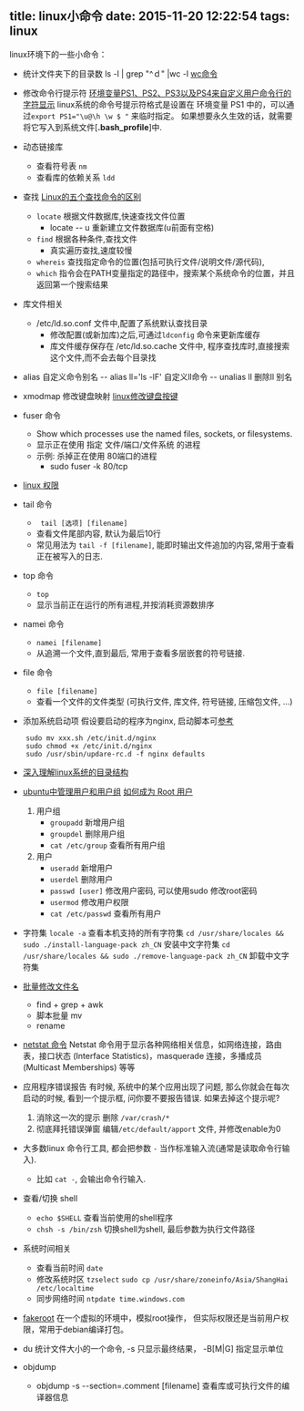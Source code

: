 title: linux小命令
date: 2015-11-20 12:22:54
tags: linux
---

linux环境下的一些小命令：

* 统计文件夹下的目录数
    ls -l | grep "^ｄ" |wc -l
    [wc命令](http://www.cnblogs.com/peida/archive/2012/12/18/2822758.html)

* 修改命令行提示符
	[环境变量PS1、PS2、PS3以及PS4来自定义用户命令行的字符显示](http://www.linux521.com/2009/system/201206/18120.html)
	linux系统的命令号提示符格式是设置在 环境变量 PS1 中的，可以通过`export PS1="\u@\h \w $ "` 来临时指定。
	如果想要永久生效的话，就需要将它写入到系统文件[**.bash_profile**]中.
<!--more-->
	
* 动态链接库
    - 查看符号表  `nm`
    - 查看库的依赖关系 `ldd`  

* 查找
    [Linux的五个查找命令的区别](http://www.path8.net/tn/archives/4257)
    - `locate`      根据文件数据库,快速查找文件位置
        +  locate -- u  重新建立文件数据库(u前面有空格)
    - `find`        根据各种条件,查找文件 
        +  真实遍历查找,速度较慢
    - `whereis`     查找指定命令的位置(包括可执行文件/说明文件/源代码),
    - `which` 指令会在PATH变量指定的路径中，搜索某个系统命令的位置，并且返回第一个搜索结果

* 库文件相关
    - /etc/ld.so.conf 文件中,配置了系统默认查找目录
        + 修改配置(或新加库)之后,可通过`ldconfig` 命令来更新库缓存
        + 库文件缓存保存在 /etc/ld.so.cache 文件中, 程序查找库时,直接搜索这个文件,而不会去每个目录找

* alias 自定义命令别名
    -- alias  ll='ls -lF'  自定义ll命令
    -- unalias ll          删除ll 别名

* xmodmap 修改键盘映射
    [ linux修改键盘按键](http://blog.csdn.net/xiaoqin515515/article/details/18840035)

* fuser 命令
    - Show which processes use the named files, sockets, or filesystems.
    - 显示正在使用 指定 文件/端口/文件系统 的进程
    - 示例: 杀掉正在使用 80端口的进程
        + sudo fuser -k 80/tcp

* [linux 权限](http://binyan17.iteye.com/blog/1444452)

* tail 命令
    - ` tail [选项] [filename]`
    - 查看文件尾部内容, 默认为最后10行
    - 常见用法为 `tail -f [filename]`, 能即时输出文件追加的内容,常用于查看正在被写入的日志.

* top 命令
    - `top` 
    - 显示当前正在运行的所有进程,并按消耗资源数排序

* namei 命令
    - `namei [filename]`
    - 从追溯一个文件,直到最后, 常用于查看多层嵌套的符号链接. 

* file 命令
    - `file [filename]`
    - 查看一个文件的文件类型 (可执行文件, 库文件, 符号链接, 压缩包文件, ...)

* 添加系统启动项
假设要启动的程序为nginx, 启动脚本可[参考](http://library.linode.com/assets/660-init-deb.sh)
``` shell
    sudo mv xxx.sh /etc/init.d/nginx
    sudo chmod +x /etc/init.d/nginx
    sudo /usr/sbin/updare-rc.d -f nginx defaults
```

* [深入理解linux系统的目录结构](http://www.jb51.net/LINUXjishu/151820.html)
* [ubuntu中管理用户和用户组](http://www.cnblogs.com/vincedotnet/p/4017574.html)
    [如何成为 Root 用户](https://wiki.centos.org/zh/TipsAndTricks/BecomingRoot)
    1. 用户组
        + `groupadd`        新增用户组
        + `groupdel`        删除用户组
        + `cat /etc/group`  查看所有用户组
    2. 用户
        + `useradd`         新增用户
        + `userdel`         删除用户
        + `passwd [user]`   修改用户密码, 可以使用sudo 修改root密码
        + `usermod`         修改用户权限
        + `cat /etc/passwd` 查看所有用户

* 字符集
    `locale -a`     查看本机支持的所有字符集
    `cd /usr/share/locales && sudo ./install-language-pack zh_CN` 安装中文字符集
    `cd /usr/share/locales && sudo ./remove-language-pack zh_CN` 卸载中文字符集

* [批量修改文件名](http://blog.chinaunix.net/uid-20766194-id-1850375.html)
    - find + grep + awk
    - 脚本批量 mv
    - rename

* [netstat 命令](http://www.cnblogs.com/ggjucheng/archive/2012/01/08/2316661.html)
    Netstat 命令用于显示各种网络相关信息，如网络连接，路由表，接口状态 (Interface Statistics)，masquerade 连接，多播成员 (Multicast Memberships) 等等

* 应用程序错误报告
    有时候, 系统中的某个应用出现了问题, 那么你就会在每次启动的时候, 看到一个提示框, 问你要不要报告错误. 如果去掉这个提示呢? 
    1. 消除这一次的提示
        删除 `/var/crash/*`
    2. 彻底拜托错误弹窗
        编辑`/etc/default/apport` 文件, 并修改enable为0

* 大多数linux 命令行工具, 都会把参数 `-` 当作标准输入流(通常是读取命令行输入).
    - 比如 `cat -`, 会输出命令行输入.

* 查看/切换 shell
    + `echo $SHELL`         查看当前使用的shell程序
    + `chsh -s /bin/zsh`    切换shell为shell, 最后参数为执行文件路径

* 系统时间相关
    + 查看当前时间  `date`
    + 修改系统时区
        `tzselect`
        `sudo cp /usr/share/zoneinfo/Asia/ShangHai /etc/localtime`
    + 同步网络时间  `ntpdate time.windows.com`

* [fakeroot](https://blog.kghost.info/2011/02/11/%E4%BD%BF%E7%94%A8fakeroot%E6%A8%A1%E6%8B%9Froot%E6%9D%83%E9%99%90%E6%89%A7%E8%A1%8C%E7%A8%8B%E5%BA%8F/)
    在一个虚拟的环境中，模拟root操作， 但实际权限还是当前用户权限，常用于debian编译打包。
* du 
    统计文件大小的一个命令, -s 只显示最终结果，  -B[M|G] 指定显示单位

* objdump
    - objdump -s --section=.comment [filename]
        查看库或可执行文件的编译器信息




